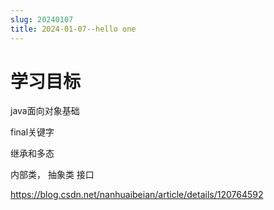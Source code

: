```yaml
---
slug: 20240107
title: 2024-01-07--hello one
---
```


# 学习目标


java面向对象基础

final关键字

继承和多态

内部类，
抽象类
接口



https://blog.csdn.net/nanhuaibeian/article/details/120764592

